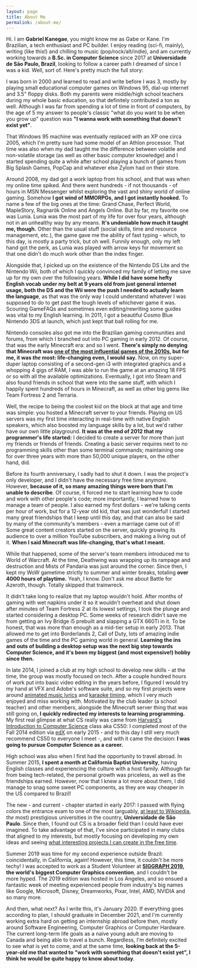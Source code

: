 ```yaml
---
layout: page
title: About Me
permalink: /about-me/
---
```


Hi. I am **Gabriel Kanegae**, you might know me as Gabe or Kane. I'm Brazilian, a tech enthusiast and PC builder. I enjoy reading (sci-fi, mainly), writing (like this!) and chilling to music (pop/rock/alt/indie), and am currently working towards a **B.Sc. in Computer Science** since 2017 at **Universidade de São Paulo, Brazil**, looking to follow a career path I dreamed of since I was a kid. Well, sort of. Here's pretty much the full story:

I was born in 2000 and learned to read and write before I was 3, mostly by playing small educational computer games on Windows 95, dial-up internet and 3.5" floppy disks. Both my parents were middle/high school teachers during my whole basic education, so that definitely contributed a ton as well. Although I was far from spending a lot of time in front of computers, by the age of 5 my answer to people's classic "what do you want to be when you grow up" question was **"I wanna work with something that doesn't exist yet"**.

That Windows 95 machine was eventually replaced with an XP one circa 2005, which I'm pretty sure had some model of an Athlon processor. That time was also when my dad taught me the difference between volatile and non-volatile storage (as well as other basic computer knowledge) and I started spending quite a while after school playing a bunch of games from Big Splash Games, PopCap and whatever else Zylom had on their store.

Around 2008, my dad got a work laptop from his school, and that was when my online time spiked. And there went hundreds - if not thousands - of hours in MSN Messenger whilst exploring the vast and shiny world of online gaming. Somehow **I got wind of MMORPGs, and I got instantly hooked.** To name a few of the big ones at the time: Grand Chase, Perfect World, MapleStory, Ragnarök Online and Angels Online. But by far, my favorite one was Lunia. Lunia was the most part of my life for over four years, although not in an unhealthy way by any means. **It's undeniable how much it taught me, though.** Other than the usual stuff (social skills, time and resource management, etc.), the game gave me the ability of fast typing - which, to this day, is mostly a party trick, but oh well. Funnily enough, only my left hand got the perk, as Lunia was played with arrow keys for movement so that one didn't do much work other than the index finger.

Alongside that, I picked up on the existence of the Nintendo DS Lite and the Nintendo Wii, both of which I quickly convinced my family of letting me save up for my own over the following years. **While I did have some hefty English vocab under my belt at 9 years old from just general internet usage, both the DS and the Wii were the push I needed to actually learn the language**, as that was the only way I could understand whatever I was supposed to do to get past the tough levels of whichever game it was. Scouring GameFAQs and sometimes even editing/rewriting some guides was vital to my English learning. In 2011, I got a beautiful Cosmo Blue Nintendo 3DS at launch, which just kept that ball rolling for me.

Nintendo consoles also got me into the Brazilian gaming communities and forums, from which I branched out into PC gaming in early 2012. Of course, that was the early Minecraft era: and so I went. **There's simply no denying that Minecraft was [one of the most influential games of the 2010s](https://www.washingtonpost.com/graphics/2019/video-games/influential-games-of-the-decade/), but for me, it was *the* most: life-changing even, I would say.** Now, on my super-duper laptop consisting of a second-gen i3 with integrated graphics and a whopping 4 gigs of RAM, I was able to run the game at an amazing 18 FPS or so with all the available optimizations. Eventually, I got into Steam and also found friends in school that were into the same stuff, with which I happily spent hundreds of hours in Minecraft, as well as other big gems like Team Fortress 2 and Terraria.

Well, the recipe to being the coolest kid on the block at that age and time was simple: you hosted a Minecraft server to your friends. Playing on US servers was my first time interacting in real-time with native English speakers, which also boosted my language skills by a lot, but we'd rather have our own little playground. **It was at the end of 2012 that my programmer's life started:** I decided to create a server for more than just my friends or friends of friends. Creating a basic server requires next to no programming skills other than some terminal commands; maintaining one for over three years with more than 50,000 unique players, on the other hand, did.

Before its fourth anniversary, I sadly had to shut it down. I was the project's only developer, and I didn't have the necessary free time anymore. However, **because of it, so many amazing things were born that I'm unable to describe**. Of course, it forced me to start learning how to code and work with other people's code; more importantly, I learned how to manage a team of people. I also earned my first dollars - we're talking cents per hour of work, but for a 12-year old kid, that was just wonderful! I started many great friendships that I keep until this day, and that can also be said by many of the community's members - even a marriage came out of it! Some great content creators started on the server, quickly growing its audience to over a million YouTube subscribers, and making a living out of it. **When I said Minecraft was life-changing, that's what I meant.**

While that happened, some of the server's team members introduced me to World of Warcraft. At the time, Deathwing was wrapping up its rampage and destruction and Mists of Pandaria was just around the corner. Since then, I kept my WoW gametime strictly to summer and winter breaks, totaling **over 4000 hours of playtime.** Yeah, I know. Don't ask me about Battle for Azeroth, though. Totally skipped that trainwreck.

It didn't take long to realize that my laptop wouldn't hold. After months of gaming with wet napkins under it so it wouldn't overheat and shut down after minutes of Team Fortress 2 at its lowest settings, I took the plunge and started considering a desktop PC. Some weeks of research didn't save me from getting an Ivy Bridge i5 prebuilt and slapping a GTX 660Ti in it. To be honest, that was more than enough as a mid-tier setup in early 2013. That allowed me to get into Borderlands 2, Call of Duty, lots of amazing indie games of the time and the PC gaming world in general. **Learning the ins and outs of building a desktop setup was the next big step towards Computer Science, and it's been my biggest (and most expensive!) hobby since then.**

In late 2014, I joined a club at my high school to develop new skills - at the time, the group was mostly focused on tech. After a couple hundred hours of work put into basic video editing in the years before, I figured I would try my hand at VFX and Adobe's software suite, and so my first projects were around [animated music lyrics](https://www.youtube.com/watch?v=MhhAZyegN3c) and [karaoke timing](https://www.youtube.com/watch?v=4KziY05zHeQ), which I very much enjoyed and miss working with. Motivated by the club leader (a school teacher) and other members, alongside the Minecraft server thing that was still going on, **I quickly redirected my interests to learning programming.** My first real glimpse at what CS really was came from [Harvard's Introduction to Computer Science](https://cs50.harvard.edu/) class aka CS50: I completed most of the Fall 2014 edition via [edX](https://www.edx.org/course/cs50s-introduction-to-computer-science) on early 2015 - and to this day I still very much recommend CS50 to everyone I meet -, and with it came the decision: **I was going to pursue Computer Science as a career.**

High school was also when I first had the opportunity to travel abroad. In Summer 2015, **I spent a month at California Baptist University**, having English classes and experiencing the culture with a host family. Although far from being tech-related, the personal growth was priceless, as well as the friendships earned. However, now that I knew a lot more about them, I did manage to snag some sweet PC components, as they are way cheaper in the US compared to Brazil!

The new - and current - chapter started in early 2017: I passed with flying colors the entrance exam to one of the most (arguably, [at least to Wikipedia](https://en.wikipedia.org/wiki/University_of_S%C3%A3o_Paulo), *the* most) prestigious universities in the country, **Universidade de São Paulo**. Since then, I found out CS is a broader field than I could have ever imagined. To take advantage of that, I've since participated in many clubs that aligned to my interests, but mostly focusing on developing my own ideas and seeing [what interesting projects I can create in the free time](https://github.com/KanegaeGabriel).

Summer 2019 was time for my second experience outside Brazil: coincidentally, in California, again! However, this time, it couldn't be more techy! I was accepted to work as a Student Volunteer at **[SIGGRAPH 2019](https://s2019.siggraph.org/), the world's biggest Computer Graphics convention**, and I couldn't be more hyped. The 2019 edition was hosted in Los Angeles, and so ensued a fantastic week of meeting experienced people from industry's big names like Google, Microsoft, Disney, Dreamworks, Pixar, Intel, AMD, NVIDIA and so many more.

And then, what next? As I write this, it's January 2020. If everything goes according to plan, I should graduate in December 2021, and I'm currently working extra hard on getting an internship abroad before then, mostly around Software Engineering, Computer Graphics or Computer Hardware. The current long-term life goals as a naïve young adult are moving to Canada and being able to travel a bunch. Regardless, I'm definitely excited to see what is yet to come, and at the same time, **looking back at the 5-year-old me that wanted to "work with something that doesn't exist yet", I think he would be quite happy to know about today**.